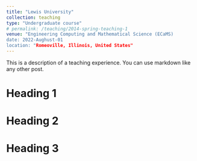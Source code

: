 ```yaml
---
title: "Lewis University"
collection: teaching
type: "Undergraduate course"
# permalink: /teaching/2014-spring-teaching-1
venue: "Engineering Computing and Mathematical Science (ECaMS)
date: 2022-Aughust-01
location: "Romeoville, Illinois, United States"
---
```


This is a description of a teaching experience. You can use markdown like any other post.

Heading 1
======

Heading 2
======

Heading 3
======